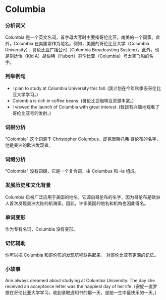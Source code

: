 # Columbia

### 分析词义

  

Columbia 是一个英文名词，首字母大写时主要指哥伦比亚，南美的一个国家。此外，Columbia 在美国常作为地名。例如，美国的哥伦比亚大学（Columbia University），哥伦比亚广播公司（Columbia Broadcasting System）。此外，也是刻达怡（Kid A）胡伯特（Hubert）哥伦比亚（Columbia）号太空飞船的名字。

  

### 列举例句

  

*   I plan to study at Columbia University this fall. (我计划在今年秋季去哥伦比亚大学学习。)
*   Colombia is rich in coffee beans. (哥伦比亚咖啡豆资源丰富。)
*   I viewed the launch of Columbia with great interest. (我饶有兴趣地观看了哥伦比亚号的发射。)

  

### 词根分析

  

"Colombia" 这个词源于 Christopher Columbus，即克里斯托弗·哥伦布的名字，他是美洲的欧洲发现者。

  

### 词缀分析

  

"Colombia" 没有词缀，它是一个复合词，由 Columbus 和 -ia 组成。

  

### 发展历史和文化背景

  

Columbia 已被广泛应用于美国的地名。它源自哥伦布的名字，因为哥伦布是欧洲人首次发现美洲大陆的航海家。因此，许多美国的地名和机构也因此得名。

  

### 单词变形

  

作为专有名词，Columbia 没有变形。

  

### 记忆辅助

  

你可以把 Columbia 和哥伦布的发现航程联系起来， 对哥伦比亚有更深的记忆。

  

### 小故事

  

Ann always dreamed about studying at Columbia University. The day she received an acceptance letter was the happiest day of her life. (安妮一直梦想在哥伦比亚大学学习。收到录取通知书的那一天，是她一生中最快乐的一天。)
